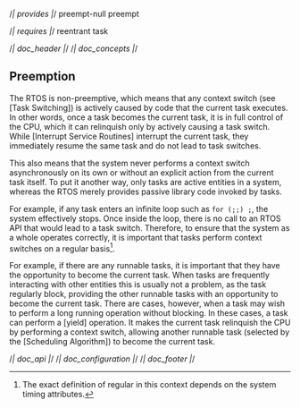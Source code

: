 /*| provides |*/
preempt-null
preempt

/*| requires |*/
reentrant
task

/*| doc_header |*/
/*| doc_concepts |*/
## Preemption

The RTOS is non-preemptive, which means that any context switch (see [Task Switching]) is actively caused by code that the current task executes.
In other words, once a task becomes the current task, it is in full control of the CPU, which it can relinquish only by actively causing a task switch.
While [Interrupt Service Routines] interrupt the current task, they immediately resume the same task and do not lead to task switches.

This also means that the system never performs a context switch asynchronously on its own or without an explicit action from the current task itself.
To put it another way, only tasks are active entities in a system, whereas the RTOS merely provides passive library code invoked by tasks.

For example, if any task enters an infinite loop such as `for (;;) ;`, the system effectively stops.
Once inside the loop, there is no call to an RTOS API that would lead to a task switch.
Therefore, to ensure that the system as a whole operates correctly, it is important that tasks perform context switches on a regular basis[^context_switch_regularity].

[^context_switch_regularity]: The exact definition of regular in this context depends on the system timing attributes.

For example, if there are any runnable tasks, it is important that they have the opportunity to become the current task.
When tasks are frequently interacting with other entities this is usually not a problem, as the task regularly block, providing the other runnable tasks with an opportunity to become the current task.
There are cases, however, when a task may wish to perform a long running operation without blocking.
In these cases, a task can perform a [<span class="api">yield</span>] operation.
It makes the current task relinquish the CPU by performing a context switch, allowing another runnable task (selected by the [Scheduling Algorithm]) to become the current task.

/*| doc_api |*/
/*| doc_configuration |*/
/*| doc_footer |*/
